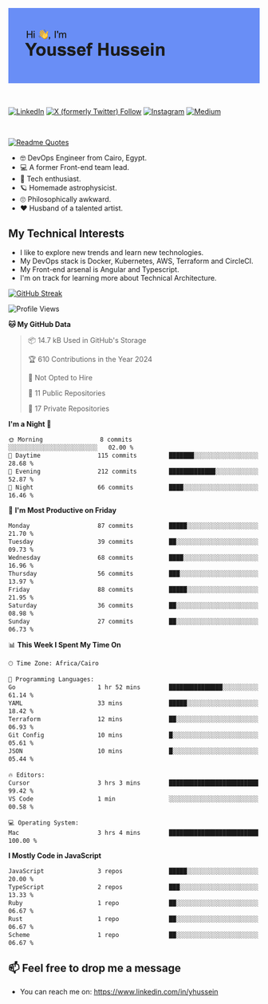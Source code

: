 [![Youssef's GitHub Banner](./assets/youssef-hussein.png)](https://github.com/yorki404)

</br>

[![LinkedIn](https://img.shields.io/badge/linkedin-%230077B5.svg?style=for-the-badge&logo=linkedin&logoColor=white)](https://www.linkedin.com/in/yhussein/)
[![X (formerly Twitter) Follow](https://img.shields.io/twitter/follow/devqik_?style=for-the-badge&logo=X&logoColor=White&labelColor=White)](https://twitter.com/devqik_)
[![Instagram](https://img.shields.io/badge/devqik-E4405F?style=for-the-badge&logo=Instagram&logoColor=white)](https://instagram.com/devqik)
[![Medium](https://img.shields.io/badge/Medium-12100E?style=for-the-badge&logo=medium&logoColor=white)](https://medium.com/@devqik)

</br>

[![Readme Quotes](https://quotes-github-readme.vercel.app/api?type=horizontal&theme=dark)](https://github.com/piyushsuthar/github-readme-quotes)

- :nerd_face: DevOps Engineer from Cairo, Egypt.
- :computer: A former Front-end team lead.
- :satellite: Tech enthusiast.
- :ringed_planet: Homemade astrophysicist.
- :roll_eyes: Philosophically awkward.
- :heart: Husband of a talented artist.

## My Technical Interests

- I like to explore new trends and learn new technologies.
- My DevOps stack is Docker, Kubernetes, AWS, Terraform and CircleCI.
- My Front-end arsenal is Angular and Typescript.
- I'm on track for learning more about Technical Architecture.

[![GitHub Streak](https://streak-stats.demolab.com/?user=devqik&theme=dark)](https://git.io/streak-stats)

<!--START_SECTION:waka-->
![Profile Views](http://img.shields.io/badge/Profile%20Views-1-blue)

**🐱 My GitHub Data** 

> 📦 14.7 kB Used in GitHub's Storage 
 > 
> 🏆 610 Contributions in the Year 2024
 > 
> 🚫 Not Opted to Hire
 > 
> 📜 11 Public Repositories 
 > 
> 🔑 17 Private Repositories 
 > 
**I'm a Night 🦉** 

```text
🌞 Morning                8 commits           ░░░░░░░░░░░░░░░░░░░░░░░░░   02.00 % 
🌆 Daytime                115 commits         ███████░░░░░░░░░░░░░░░░░░   28.68 % 
🌃 Evening                212 commits         █████████████░░░░░░░░░░░░   52.87 % 
🌙 Night                  66 commits          ████░░░░░░░░░░░░░░░░░░░░░   16.46 % 
```
📅 **I'm Most Productive on Friday** 

```text
Monday                   87 commits          █████░░░░░░░░░░░░░░░░░░░░   21.70 % 
Tuesday                  39 commits          ██░░░░░░░░░░░░░░░░░░░░░░░   09.73 % 
Wednesday                68 commits          ████░░░░░░░░░░░░░░░░░░░░░   16.96 % 
Thursday                 56 commits          ███░░░░░░░░░░░░░░░░░░░░░░   13.97 % 
Friday                   88 commits          █████░░░░░░░░░░░░░░░░░░░░   21.95 % 
Saturday                 36 commits          ██░░░░░░░░░░░░░░░░░░░░░░░   08.98 % 
Sunday                   27 commits          ██░░░░░░░░░░░░░░░░░░░░░░░   06.73 % 
```


📊 **This Week I Spent My Time On** 

```text
🕑︎ Time Zone: Africa/Cairo

💬 Programming Languages: 
Go                       1 hr 52 mins        ███████████████░░░░░░░░░░   61.14 % 
YAML                     33 mins             █████░░░░░░░░░░░░░░░░░░░░   18.42 % 
Terraform                12 mins             ██░░░░░░░░░░░░░░░░░░░░░░░   06.93 % 
Git Config               10 mins             █░░░░░░░░░░░░░░░░░░░░░░░░   05.61 % 
JSON                     10 mins             █░░░░░░░░░░░░░░░░░░░░░░░░   05.44 % 

🔥 Editors: 
Cursor                   3 hrs 3 mins        █████████████████████████   99.42 % 
VS Code                  1 min               ░░░░░░░░░░░░░░░░░░░░░░░░░   00.58 % 

💻 Operating System: 
Mac                      3 hrs 4 mins        █████████████████████████   100.00 % 
```

**I Mostly Code in JavaScript** 

```text
JavaScript               3 repos             █████░░░░░░░░░░░░░░░░░░░░   20.00 % 
TypeScript               2 repos             ███░░░░░░░░░░░░░░░░░░░░░░   13.33 % 
Ruby                     1 repo              ██░░░░░░░░░░░░░░░░░░░░░░░   06.67 % 
Rust                     1 repo              ██░░░░░░░░░░░░░░░░░░░░░░░   06.67 % 
Scheme                   1 repo              ██░░░░░░░░░░░░░░░░░░░░░░░   06.67 % 
```




<!--END_SECTION:waka-->

## 📫 Feel free to drop me a message
- You can reach me on: https://www.linkedin.com/in/yhussein
